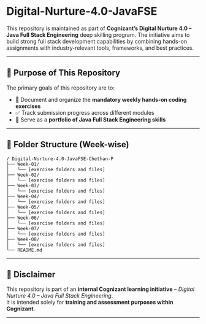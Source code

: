 # Digital-Nurture-4.0-JavaFSE

This repository is maintained as part of **Cognizant’s Digital Nurture 4.0 – Java Full Stack Engineering** deep skilling program. The initiative aims to build strong full stack development capabilities by combining hands-on assignments with industry-relevant tools, frameworks, and best practices.

---

## 📌 Purpose of This Repository

The primary goals of this repository are to:

- 📂 Document and organize the **mandatory weekly hands-on coding exercises**
- ✅ Track submission progress across different modules
- 💼 Serve as a **portfolio of Java Full Stack Engineering skills**

---

## 📁 Folder Structure (Week-wise)

```
/ Digital-Nurture-4.0-JavaFSE-Chethan-P
├── Week-01/
│   └── [exercise folders and files]
├── Week-02/
│   └── [exercise folders and files]
├── Week-03/
│   └── [exercise folders and files]
├── Week-04/
│   └── [exercise folders and files]
├── Week-05/
│   └── [exercise folders and files]
├── Week-06/
│   └── [exercise folders and files]
├── Week-07/
│   └── [exercise folders and files]
├── Week-08/
│   └── [exercise folders and files]
└── README.md
```

---

## 🚨 Disclaimer

This repository is part of an **internal Cognizant learning initiative** – *Digital Nurture 4.0 – Java Full Stack Engineering*.  
It is intended solely for **training and assessment purposes within Cognizant**.

---

